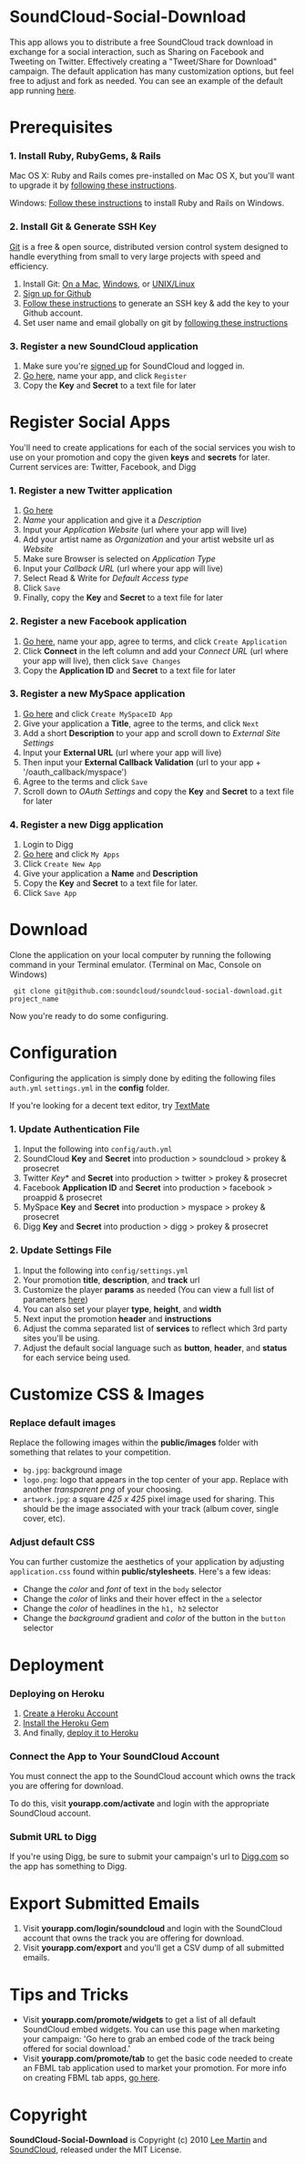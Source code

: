 # SoundCloud-Social-Download

This app allows you to distribute a free SoundCloud track download in exchange for a social interaction, such as Sharing on Facebook and Tweeting on Twitter. Effectively creating a "Tweet/Share for Download" campaign. The default application has many customization options, but feel free to adjust and fork as needed. You can see an example of the default app running [here](http://soundcloud-social-download.heroku.com/).

# Prerequisites

### 1. Install Ruby, RubyGems, & Rails

Mac OS X: Ruby and Rails comes pre-installed on Mac OS X, but you'll want to upgrade it by [following these instructions](http://developer.apple.com/Tools/developonrailsleopard.html).

Windows: [Follow these instructions](http://wiki.rubyonrails.org/getting-started/installation/windows) to install Ruby and Rails on Windows.

### 2. Install Git & Generate SSH Key

[Git](http://git-scm.com/) is a free & open source, distributed version control system designed to handle everything from small to very large projects with speed and efficiency.

1. Install Git: [On a Mac](http://github.com/guides/get-git-on-mac), [Windows](http://code.google.com/p/msysgit/), or [UNIX/Linux](http://book.git-scm.com/2_installing_git.html) 
2. [Sign up for Github](https://github.com/signup/free)
3. [Follow these instructions](http://help.github.com/mac-key-setup/) to generate an SSH key & add the key to your Github account.
4. Set user name and email globally on git by [following these instructions](http://help.github.com/git-email-settings/)

### 3. Register a new SoundCloud application

1. Make sure you're [signed up](http://soundcloud.com/signup) for SoundCloud and logged in.
2. [Go here](http://soundcloud.com/you/apps/new), name your app, and click `Register`
3. Copy the **Key** and **Secret** to a text file for later

# Register Social Apps

You'll need to create applications for each of the social services you wish to use on your promotion and copy the given **keys** and **secrets** for later. Current services are: Twitter, Facebook, and Digg

### 1. Register a new Twitter application

1. [Go here](http://twitter.com/apps/new)
2. *Name* your application and give it a *Description*
3. Input your *Application Website* (url where your app will live)
4. Add your artist name as *Organization* and your artist website url as *Website*
5. Make sure Browser is selected on *Application Type*
6. Input your *Callback URL* (url where your app will live)
7. Select Read & Write for *Default Access type*
8. Click `Save`
9. Finally, copy the **Key** and **Secret** to a text file for later

### 2. Register a new Facebook application

1. [Go here](http://www.facebook.com/developers/createapp.php), name your app, agree to terms, and click `Create Application`
2. Click **Connect** in the left column and add your *Connect URL* (url where your app will live), then click `Save Changes`
3. Copy the **Application ID** and **Secret** to a text file for later

### 3. Register a new MySpace application

1. [Go here](http://developer.myspace.com/modules/apps/pages/CreateAppAccount.aspx) and click `Create MySpaceID App`
2. Give your application a **Title**, agree to the terms, and click `Next`
3. Add a short **Description** to your app and scroll down to _External Site Settings_
4. Input your **External URL** (url where your app will live)
5. Then input your **External Callback Validation** (url to your app + '/oauth_callback/myspace')
6. Agree to the terms and click `Save`
7. Scroll down to _OAuth Settings_ and copy the **Key** and **Secret** to a text file for later

### 4. Register a new Digg application

1. Login to Digg
2. [Go here](http://developers.digg.com/) and click `My Apps`
3. Click `Create New App`
4. Give your application a **Name** and **Description**
5. Copy the **Key** and **Secret** to a text file for later.
6. Click `Save App`

# Download

Clone the application on your local computer by running the following command in your Terminal emulator. (Terminal on Mac, Console on Windows)

     git clone git@github.com:soundcloud/soundcloud-social-download.git project_name

Now you're ready to do some configuring.

# Configuration

Configuring the application is simply done by editing the following files `auth.yml` `settings.yml` in the **config** folder.

If you're looking for a decent text editor, try [TextMate](http://macromates.com/)

### 1. Update Authentication File

1. Input the following into `config/auth.yml`
2. SoundCloud **Key** and **Secret** into production > soundcloud > prokey & prosecret
3. Twitter *Key** and **Secret** into production > twitter > prokey & prosecret
4. Facebook **Application ID** and **Secret** into production > facebook > proappid & prosecret
5. MySpace **Key** and **Secret** into production > myspace > prokey & prosecret
6. Digg **Key** and **Secret** into production > digg > prokey & prosecret

### 2. Update Settings File

1. Input the following into `config/settings.yml`
2. Your promotion **title**, **description**, and **track** url
3. Customize the player **params** as needed (You can view a full list of parameters [here](http://wiki.github.com/soundcloud/Widget-JS-API/widget-options))
4. You can also set your player **type**, **height**, and **width**
5. Next input the promotion **header** and **instructions**
6. Adjust the comma separated list of **services** to reflect which 3rd party sites you'll be using.
7. Adjust the default social language such as **button**, **header**, and **status** for each service being used.  

# Customize CSS & Images

### Replace default images

Replace the following images within the **public/images** folder with something that relates to your competition.

* `bg.jpg`: background image
* `logo.png`: logo that appears in the top center of your app. Replace with another _transparent png_ of your choosing.
* `artwork.jpg`: a square _425 x 425_ pixel image used for sharing. This should be the image associated with your track (album cover, single cover, etc).

### Adjust default CSS

You can further customize the aesthetics of your application by adjusting `application.css` found within **public/stylesheets**. Here's a few ideas:

* Change the _color_ and _font_ of text in the `body` selector
* Change the _color_ of links and their hover effect in the `a` selector
* Change the _color_ of headlines in the `h1, h2` selector
* Change the _background_ gradient and _color_ of the button in the `button` selector

# Deployment

### Deploying on Heroku

1. [Create a Heroku Account](http://heroku.com/signup)
2. [Install the Heroku Gem](http://docs.heroku.com/heroku-command)
3. And finally, [deploy it to Heroku](http://docs.heroku.com/quickstart#getting-your-app-on-heroku)

### Connect the App to Your SoundCloud Account

You must connect the app to the SoundCloud account which owns the track you are offering for download.

To do this, visit **yourapp.com/activate** and login with the appropriate SoundCloud account.

### Submit URL to Digg

If you're using Digg, be sure to submit your campaign's url to [Digg.com](http://digg.com) so the app has something to Digg.

# Export Submitted Emails

1. Visit **yourapp.com/login/soundcloud** and login with the SoundCloud account that owns the track you are offering for download.
2. Visit **yourapp.com/export** and you'll get a CSV dump of all submitted emails.

# Tips and Tricks

* Visit **yourapp.com/promote/widgets** to get a list of all default SoundCloud embed widgets. You can use this page when marketing your campaign: 'Go here to grab an embed code of the track being offered for social download.' 
* Visit **yourapp.com/promote/tab** to get the basic code needed to create an FBML tab application used to market your promotion. For more info on creating FBML tab apps, [go here](http://github.com/soundcloud/soundcloud-fbml).

# Copyright

**SoundCloud-Social-Download** is Copyright (c) 2010 [Lee Martin](http://Lee.Ma/rtin) and [SoundCloud](http://soundcloud.com), released under the MIT License.